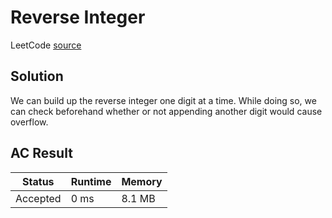 # Reverse Integer
LeetCode [source](https://leetcode.com/problems/reverse-integer/)

## Solution
We can build up the reverse integer one digit at a time. While doing so, we can check beforehand whether or not appending another digit would cause overflow.

## AC Result
| Status | Runtime | Memory |
|--------|---------|--------|
| Accepted | 0 ms | 8.1 MB |

